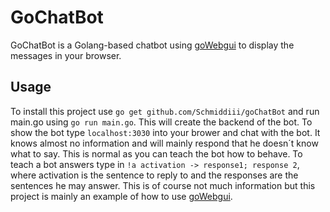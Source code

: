 
# GoChatBot

GoChatBot is a Golang-based chatbot using [goWebgui](https://github.com/Schmiddiii/goWebGui) to display the messages in your browser.

## Usage

To install this project use `go get github.com/Schmiddiii/goChatBot` and run main.go using `go run main.go`. This will create the backend of the bot. To show the bot type `localhost:3030` into your brower and chat with the bot. It knows almost no information and will mainly respond that he doesn´t know what to say. This is normal as you can teach the bot how to behave. To teach a bot answers type in `!a activation -> response1; response 2`, where activation is the sentence to reply to and the responses are the sentences he may answer. This is of course not much information but this project is mainly an example of how to use [goWebgui](https://github.com/Schmiddiii/goWebGui).
